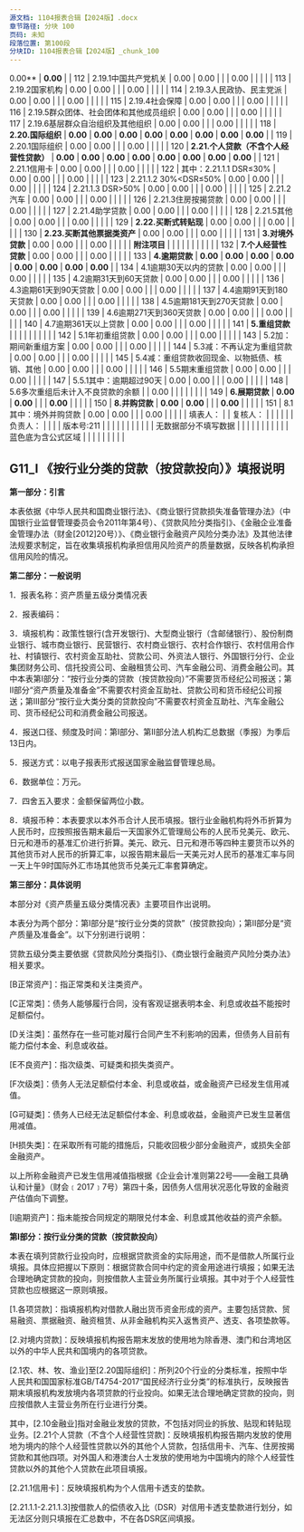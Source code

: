 ```yaml
---
源文档: 1104报表合辑【2024版】.docx
章节路径: 分块 100
页码: 未知
段落位置: 第100段
分块ID: 1104报表合辑【2024版】_chunk_100
---
```


0.00** | **0.00** |
| 112 | 2.19.1中国共产党机关 | 0.00 | 0.00 |  |  | 0.00 |  |  |  |
| 113 | 2.19.2国家机构 | 0.00 | 0.00 |  |  | 0.00 |  |  |  |
| 114 | 2.19.3人民政协、民主党派 | 0.00 | 0.00 |  |  | 0.00 |  |  |  |
| 115 | 2.19.4社会保障 | 0.00 | 0.00 |  |  | 0.00 |  |  |  |
| 116 | 2.19.5群众团体、社会团体和其他成员组织 | 0.00 | 0.00 |  |  | 0.00 |  |  |  |
| 117 | 2.19.6基层群众自治组织及其他组织 | 0.00 | 0.00 |  |  | 0.00 |  |  |  |
| 118 | **2.20.国际组织** | **0.00** | **0.00** | **0.00** | **0.00** | **0.00** | **0.00** | **0.00** | **0.00** |
| 119 | 2.20.1国际组织 | 0.00 | 0.00 |  |  | 0.00 |  |  |  |
| 120 | **2.21.个人贷款（不含个人经营性贷款）** | **0.00** | **0.00** | **0.00** | **0.00** | **0.00** | **0.00** | **0.00** | **0.00** |
| 121 | 2.21.1信用卡 | 0.00 | 0.00 |  |  | 0.00 |  |  |  |
| 122 | 其中：2.21.1.1 DSR≤30% | 0.00 | 0.00 |  |  | 0.00 |  |  |  |
| 123 | 2.21.1.2 30%<DSR≤50% | 0.00 | 0.00 |  |  | 0.00 |  |  |  |
| 124 | 2.21.1.3 DSR>50% | 0.00 | 0.00 |  |  | 0.00 |  |  |  |
| 125 | 2.21.2汽车 | 0.00 | 0.00 |  |  | 0.00 |  |  |  |
| 126 | 2.21.3住房按揭贷款 | 0.00 | 0.00 |  |  | 0.00 |  |  |  |
| 127 | 2.21.4助学贷款 | 0.00 | 0.00 |  |  | 0.00 |  |  |  |
| 128 | 2.21.5其他 | 0.00 | 0.00 |  |  | 0.00 |  |  |  |
| 129 | **2.22.买断式转贴现** | 0.00 | 0.00 |  |  | 0.00 |  |  |  |
| 130 | **2.23.买断其他票据类资产** | 0.00 | 0.00 |  |  | 0.00 |  |  |  |
| 131 | **3.对境外贷款** | 0.00 | 0.00 |  |  | 0.00 |  |  |  |
| **附注项目** | | | | | | | | | |
| 132 | **7.个人经营性贷款** | 0.00 | 0.00 |  |  | 0.00 |  |  |  |
| 133 | **4.逾期贷款** | **0.00** | **0.00** | **0.00** | **0.00** | **0.00** | **0.00** | **0.00** | **0.00** |
| 134 | 4.1逾期30天以内的贷款 | 0.00 | 0.00 |  |  | 0.00 |  |  |  |
| 135 | 4.2逾期31天到60天贷款 | 0.00 | 0.00 |  |  | 0.00 |  |  |  |
| 136 | 4.3逾期61天到90天贷款 | 0.00 | 0.00 |  |  | 0.00 |  |  |  |
| 137 | 4.4逾期91天到180天贷款 | 0.00 | 0.00 |  |  | 0.00 |  |  |  |
| 138 | 4.5逾期181天到270天贷款 | 0.00 | 0.00 |  |  | 0.00 |  |  |  |
| 139 | 4.6逾期271天到360天贷款 | 0.00 | 0.00 |  |  | 0.00 |  |  |  |
| 140 | 4.7逾期361天以上贷款 | 0.00 | 0.00 |  |  | 0.00 |  |  |  |
| 141 | **5.重组贷款** |  |  |  |  |  |  |  |  |
| 142 | 5.1年初重组贷款 | 0.00 | 0.00 |  |  | 0.00 |  |  |  |
| 143 | 5.2加：期间新重组方案 | 0.00 | 0.00 |  |  | 0.00 |  |  |  |
| 144 | 5.3减：不再认定为重组贷款 | 0.00 | 0.00 |  |  | 0.00 |  |  |  |
| 145 | 5.4减：重组贷款收回现金、以物抵债、核销、其他 | 0.00 | 0.00 |  |  | 0.00 |  |  |  |
| 146 | 5.5期末重组贷款 | 0.00 | 0.00 |  |  | 0.00 |  |  |  |
| 147 | 5.5.1其中：逾期超过90天 | 0.00 | 0.00 |  |  | 0.00 |  |  |  |
| 148 | 5.6多次重组后未计入不良贷款的余额 |  | 0.00 |  |  |  |  |  |  |
| 149 | **6.展期贷款** | **0.00** | **0.00** |  |  | **0.00** |  |  |  |
| 150 | **8.并购贷款** | **0.00** | **0.00** |  |  | **0.00** |  |  |  |
| 151 | 8.1其中：境外并购贷款 | 0.00 | 0.00 |  |  | 0.00 |  |  |  |
| 填表人： | | 复核人： |  |  |  |  |  | 负责人： |  |
|  | 版本号:211 |  |  |  |  |  |  |  |  |
|  | 无数据部分不填写数据 |  |  |  |  |  |  |  |  |
|  | 蓝色底为含公式区域 |  |  |  |  |  |  |  |  |

## G11\_I 《按行业分类的贷款（按贷款投向）》填报说明

**第一部分：引言**

本表依据《中华人民共和国商业银行法》、《商业银行贷款损失准备管理办法》（中国银行业监督管理委员会令2011年第4号）、《贷款风险分类指引》、《金融企业准备金管理办法（财金[2012]20号）》、《商业银行金融资产风险分类办法》及其他法律法规要求制定，旨在收集填报机构承担信用风险资产的质量数据，反映各机构承担信用风险的情况。

**第二部分：一般说明**

1．报表名称：资产质量五级分类情况表

2．报表编码：

3．填报机构：政策性银行(含开发银行)、大型商业银行（含邮储银行）、股份制商业银行、城市商业银行、民营银行、农村商业银行、农村合作银行、农村信用合作社、村镇银行、农村资金互助社、贷款公司、外资法人银行、外国银行分行、企业集团财务公司、信托投资公司、金融租赁公司、汽车金融公司、消费金融公司。其中本表第Ⅰ部分：“按行业分类的贷款（按贷款投向）”不需要货币经纪公司报送；第Ⅱ部分“资产质量及准备金”不需要农村资金互助社、贷款公司和货币经纪公司报送；第III部分“按行业大类分类的贷款投向”不需要农村资金互助社、汽车金融公司、货币经纪公司和消费金融公司报送。

4．报送口径、频度及时间：第Ⅰ部分、第Ⅱ部分法人机构汇总数据（季报）为季后13日内。

5．报送方式：以电子报表形式报送国家金融监督管理总局。

6．数据单位：万元。

7．四舍五入要求：金额保留两位小数。

8．填报币种：本表要求以本外币合计人民币填报。银行业金融机构将外币折算为人民币时，应按照报告期末最后一天国家外汇管理局公布的人民币兑美元、欧元、日元和港币的基准汇价进行折算。美元、欧元、日元和港币等四种主要货币以外的其他货币对人民币的折算汇率，以报告期末最后一天美元对人民币的基准汇率与同一天上午9时国际外汇市场其他货币兑美元汇率套算确定。

**第三部分：具体说明**

本部分对《资产质量五级分类情况表》主要项目作出说明。

本表分为两个部分：第Ⅰ部分是“按行业分类的贷款”（按贷款投向）；第Ⅱ部分是“资产质量及准备金”。以下分别进行说明：

贷款五级分类主要依据《贷款风险分类指引》、《商业银行金融资产风险分类办法》相关要求。

[B正常资产]：指正常类和关注类资产。

[C正常类]：债务人能够履行合同，没有客观证据表明本金、利息或收益不能按时足额偿付。

[D关注类]：虽然存在一些可能对履行合同产生不利影响的因素，但债务人目前有能力偿付本金、利息或收益。

[E不良资产]：指次级类、可疑类和损失类资产。

[F次级类]：债务人无法足额偿付本金、利息或收益，或金融资产已经发生信用减值。

[G可疑类]：债务人已经无法足额偿付本金、利息或收益，金融资产已发生显著信用减值。

[H损失类]：在采取所有可能的措施后，只能收回极少部分金融资产，或损失全部金融资产。

以上所称金融资产已发生信用减值指根据《企业会计准则第22号——金融工具确认和计量》（财会﹝2017﹞7号）第四十条，因债务人信用状况恶化导致的金融资产估值向下调整。

[I逾期资产]：指未能按合同规定的期限兑付本金、利息或其他收益的资产余额。

**第Ⅰ部分：按行业分类的贷款（按贷款投向）**

本表在填列贷款行业投向时，应根据贷款资金的实际用途，而不是借款人所属行业填报。具体应把握以下原则：根据贷款合同中约定的资金用途进行填报；如果无法合理地确定贷款的投向，则按借款人主营业务所属行业填报。其中对于个人经营性贷款也应根据这一原则填报。

[1.各项贷款]：指填报机构对借款人融出货币资金形成的资产。主要包括贷款、贸易融资、票据融资、融资租赁、从非金融机构买入返售资产、透支、各项垫款等。

[2.对境内贷款]：反映填报机构报告期末发放的使用地为除香港、澳门和台湾地区以外的中华人民共和国境内的各项贷款。

[2.1农、林、牧、渔业]至[2.20国际组织]：所列20个行业的分类标准，按照中华人民共和国国家标准GB/T4754-2017“国民经济行业分类”的标准执行，反映报告期末填报机构发放境内各项贷款的行业投向。如果无法合理地确定贷款的投向，则应按借款人主营业务所在行业进行分类。

其中，[2.10金融业]指对金融业发放的贷款，不包括对同业的拆放、贴现和转贴现业务。[2.21个人贷款（不含个人经营性贷款]：反映填报机构报告期内发放的使用地为境内的除个人经营性贷款以外的其他个人贷款，包括信用卡、汽车、住房按揭贷款和其他四项。对外国人和港澳台人士发放的使用地为中国境内的除个人经营性贷款以外的其他个人贷款在此项目填报。

[2.21.1信用卡]：反映填报机构为个人信用卡透支的垫款。

[2.21.1.1-2.21.1.3]按借款人的偿债收入比（DSR）对信用卡透支垫款进行划分，如无法区分则只填报在汇总数中，不在各DSR区间填报。